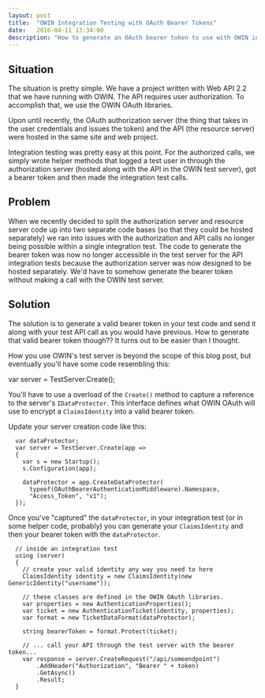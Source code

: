 ```yaml
---
layout: post
title:  "OWIN Integration Testing with OAuth Bearer Tokens"
date:   2016-04-11 13:34:00
description: "How to generate an OAuth bearer token to use with OWIN integration tests."
---
```


## Situation
The situation is pretty simple.  We have a project written with Web API 2.2
that we have running with OWIN.  The API requires user authorization.  To
accomplish that, we use the OWIN OAuth libraries.

Upon until recently, the OAuth authorization server (the thing that takes in
the user credentials and issues the token) and the API (the resource server) were
hosted in the same site and web project.  

Integration testing was pretty easy at this point.  For the authorized calls,
we simply wrote helper methods that logged a test user in through the authorization
server (hosted along with the API in the OWIN test server), got a bearer token
and then made the integration test calls.

## Problem
When we recently decided to split the authorization server and resource server
code up into two separate code bases (so that they could be hosted separately)
we ran into issues with the authorization and API calls no longer being possible within a
single integration test.  The code to generate the bearer token was now no
longer accessible in the test server for the API integration tests because the authorization
server was now designed to be hosted separately.  We'd have
to somehow generate the bearer token without making a call with the OWIN test
server.

## Solution
The solution is to generate a valid bearer token in your test code and send it
along with your test API call as you would have previous.  How to generate that
valid bearer token though??  It turns out to be easier than I thought.

How you use OWIN's test server is beyond the scope of this blog post, but
eventually you'll have some code resembling this:

  var server = TestServer.Create<Startup>();

You'll have to use a overload of the `Create()` method to capture a reference
to the server's `IDataProtector`.  This interface defines what OWIN OAuth will
use to encrypt a `ClaimsIdentity` into a valid bearer token.

Update your server creation code like this:

```
  var dataProtector;
  var server = TestServer.Create(app =>
  {
    var s = new Startup();
    s.Configuration(app);

    dataProtector = app.CreateDataProtector(
      typeof(OAuthBearerAuthenticationMiddleware).Namespace,
      "Access_Token", "v1");
  });
```

Once you've "captured" the `dataProtector`, in your integration test (or in some
helper code, probably) you can generate your `ClaimsIdentity` and then your
bearer token with the `dataProtector`.

```
  // inside an integration test
  using (server)
  {
    // create your valid identity any way you need to here
    ClaimsIdentity identity = new ClaimsIdentity(new GenericIdentity("username"));

    // these classes are defined in the OWIN OAuth libraries.
    var properties = new AuthenticationProperties();
    var ticket = new AuthenticationTicket(identity, properties);
    var format = new TicketDataFormat(dataProtector);

    string bearerToken = format.Protect(ticket);

    // ... call your API through the test server with the bearer token...
    var response = server.CreateRequest("/api/someendpoint")
        .AddHeader("Authorization", "Bearer " + token)
        .GetAsync()
        .Result;
  }
```
